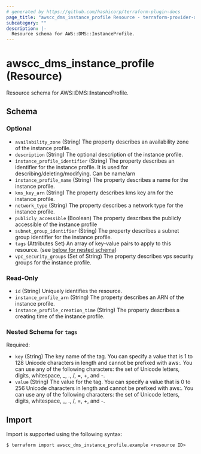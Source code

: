 ```yaml
---
# generated by https://github.com/hashicorp/terraform-plugin-docs
page_title: "awscc_dms_instance_profile Resource - terraform-provider-awscc"
subcategory: ""
description: |-
  Resource schema for AWS::DMS::InstanceProfile.
---
```


# awscc_dms_instance_profile (Resource)

Resource schema for AWS::DMS::InstanceProfile.



<!-- schema generated by tfplugindocs -->
## Schema

### Optional

- `availability_zone` (String) The property describes an availability zone of the instance profile.
- `description` (String) The optional description of the instance profile.
- `instance_profile_identifier` (String) The property describes an identifier for the instance profile. It is used for describing/deleting/modifying. Can be name/arn
- `instance_profile_name` (String) The property describes a name for the instance profile.
- `kms_key_arn` (String) The property describes kms key arn for the instance profile.
- `network_type` (String) The property describes a network type for the instance profile.
- `publicly_accessible` (Boolean) The property describes the publicly accessible of the instance profile
- `subnet_group_identifier` (String) The property describes a subnet group identifier for the instance profile.
- `tags` (Attributes Set) An array of key-value pairs to apply to this resource. (see [below for nested schema](#nestedatt--tags))
- `vpc_security_groups` (Set of String) The property describes vps security groups for the instance profile.

### Read-Only

- `id` (String) Uniquely identifies the resource.
- `instance_profile_arn` (String) The property describes an ARN of the instance profile.
- `instance_profile_creation_time` (String) The property describes a creating time of the instance profile.

<a id="nestedatt--tags"></a>
### Nested Schema for `tags`

Required:

- `key` (String) The key name of the tag. You can specify a value that is 1 to 128 Unicode characters in length and cannot be prefixed with aws:. You can use any of the following characters: the set of Unicode letters, digits, whitespace, _, ., /, =, +, and -.
- `value` (String) The value for the tag. You can specify a value that is 0 to 256 Unicode characters in length and cannot be prefixed with aws:. You can use any of the following characters: the set of Unicode letters, digits, whitespace, _, ., /, =, +, and -.

## Import

Import is supported using the following syntax:

```shell
$ terraform import awscc_dms_instance_profile.example <resource ID>
```
